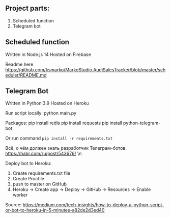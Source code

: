## Project parts:
1. Scheduled function
2. Telegram bot

## Scheduled function
Written in Node.js 14
Hosted on Firebase

Readme here https://github.com/ksmarko/MarkoStudio.AudjSalesTracker/blob/master/scheduler/README.md

## Telegram Bot
Written in Python 3.9
Hosted on Heroku

Run script locally: python main.py

Packages:
pip install redis
pip install requests
pip install python-telegram-bot

Or run command `pip install -r requirements.txt`

Всё, о чём должен знать разработчик Телеграм-ботов: https://habr.com/ru/post/543676/ \n

Deploy bot to Heroku:
1. Create requirements.txt file
2. Create Procfile
3. push to master on GitHub
4. Heroku -> Create app -> Deploy -> GitHub -> Resources -> Enable worker

Source: https://medium.com/tech-insights/how-to-deploy-a-python-script-or-bot-to-heroku-in-5-minutes-a82de2d3ed40
